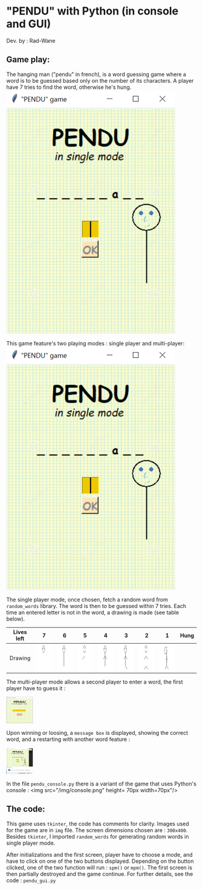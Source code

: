 # "PENDU" with Python (in console and GUI)

Dev. by : Rad-Wane  


## Game play:

The hanging man ("pendu" in french), is a word guessing game where a word is to be guessed based only on the number of its characters. A player have 7 tries to find the word, otherwise he's hung. 
![](/img/play.png)

This game feature's two playing modes : single player and multi-player:   
![](/img/play.png)

The single player mode, once chosen, fetch a random word from `random_words` library. The word is then to be guessed within 7 tries. Each time an entered letter is not in the word, a drawing is made (see table below). 

Lives left | 7 | 6 | 5 | 4 | 3 | 2 | 1 | Hung
:---------:|:-----:|:-----:|:-----:|:-----:|:-----:|:-----:|:-----:|:-----:
 Drawing   | <img src="/img/11.png" style="height: 70px; width:70px;"/> | <img src="/img/22.png" style="height: 70px; width:70px;"/> | <img src="/img/33.png" style="height: 70px; width:70px;"/> | <img src="/img/44.png" style="height: 70px; width:70px;"/> | <img src="/img/55.png" style="height: 70px; width:70px;"/> | <img src="/img/66.png" style="height: 70px; width:70px;"/> | <img src="/img/77.png" style="height: 70px; width:70px;"/> 

The multi-player mode allows a second player to enter a word, the first player have to guess it :  

<img src="/img/mp1.png" style="height: 70px; width:70px;"/>

Upon winning or loosing, a `message box` is displayed, showing the correct word, and a restarting with another word feature : 

<img src="/img/final.png" style="height: 70px; width:70px;"/>

In the file `pendu_console.py` there is a variant of the game that uses Python's console :
<img src="/img/console.png" height= 70px  width=70px"/>


## The code:

This game uses `tkinter`, the code has comments for clarity. Images used for the game are in `img` file. The screen dimensions chosen are : `300x400`. Besides `tkinter`, I imported `random_words` for generating random words in single player mode.

After initializations and the first screen, player have to choose a mode, and have to click on one of the two buttons displayed. Depending on the button clicked, one of the two function will run : `spm()` or `mpm()`. The first screen is then partially destroyed and the game continue. For further details, see the code : `pendu_gui.py`


